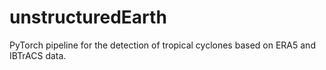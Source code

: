 # unstructuredEarth
PyTorch pipeline for the detection of tropical cyclones based on ERA5 and IBTrACS data.
